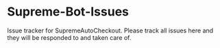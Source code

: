 Supreme-Bot-Issues
==================

Issue tracker for SupremeAutoCheckout. Please track all issues here and they will be responded to and taken care of.
